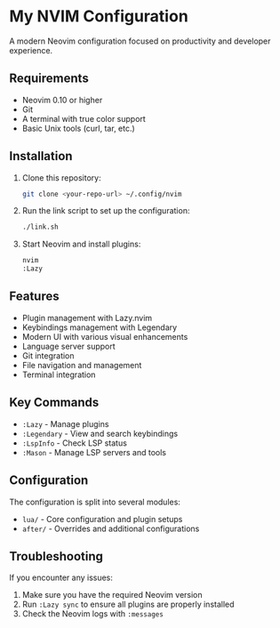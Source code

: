 # My NVIM Configuration

A modern Neovim configuration focused on productivity and developer experience.

## Requirements

- Neovim 0.10 or higher
- Git
- A terminal with true color support
- Basic Unix tools (curl, tar, etc.)

## Installation

1. Clone this repository:
   ```bash
   git clone <your-repo-url> ~/.config/nvim
   ```

2. Run the link script to set up the configuration:
   ```bash
   ./link.sh
   ```

3. Start Neovim and install plugins:
   ```bash
   nvim
   :Lazy
   ```

## Features

- Plugin management with Lazy.nvim
- Keybindings management with Legendary
- Modern UI with various visual enhancements
- Language server support
- Git integration
- File navigation and management
- Terminal integration

## Key Commands

- `:Lazy` - Manage plugins
- `:Legendary` - View and search keybindings
- `:LspInfo` - Check LSP status
- `:Mason` - Manage LSP servers and tools

## Configuration

The configuration is split into several modules:
- `lua/` - Core configuration and plugin setups
- `after/` - Overrides and additional configurations

## Troubleshooting

If you encounter any issues:
1. Make sure you have the required Neovim version
2. Run `:Lazy sync` to ensure all plugins are properly installed
3. Check the Neovim logs with `:messages`